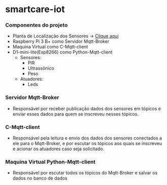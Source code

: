 # smartcare-iot

### Componentes do projeto
- Planta de Localização dos Sensores -> [Clique aqui](https://github.com/Unilasalle-SmartCare/smartcare-iot/tree/master/smartcare-environment)
- Raspberry Pi 3 B+ como Servidor Mqtt-Broker
- Maquina Virtual como C-Mqtt-client
- D1-mini-lite(Esp8266) como Python-Mqtt-client
    - Sensores: 
        - PIR
        - Ultrassônico
        - Peso
    - Atuadores:
        - Leds

### Servidor Mqtt-Broker
- Responsável por receber publicação dados dos sensores em tópicos e enviar esses dados para quem se inscreveu nesses tópicos.

### C-Mqtt-client
- Responsável pela leitura e envio dos dados dos sensores conectados a ele para o Mqtt-Broker, e por escutar os tópicos aos quais se inscreveu e acionar os atuadores caso seja solicitado.

### Maquina Virtual Python-Mqtt-client
- Responsável por escutar todos os tópicos do Mqtt-Broker e salvar os dados no banco de dados
